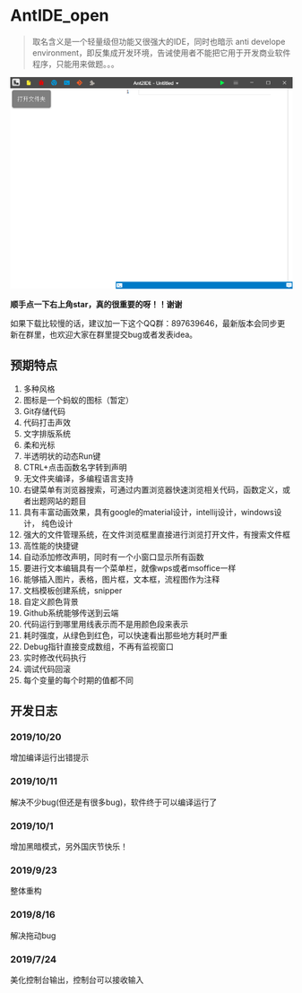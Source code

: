 # AntIDE_open
> 取名含义是一个轻量级但功能又很强大的IDE，同时也暗示 anti develope environment，即反集成开发环境，告诫使用者不能把它用于开发商业软件程序，只能用来做题。。。

![image](./README/img1.png)

**顺手点一下右上角star，真的很重要的呀！！谢谢**

如果下载比较慢的话，建议加一下这个QQ群：897639646，最新版本会同步更新在群里，也欢迎大家在群里提交bug或者发表idea。

## 预期特点
1. 多种风格
2. 图标是一个蚂蚁的图标（暂定）
3. Git存储代码
4. 代码打击声效
5. 文字排版系统
6. 柔和光标
7. 半透明状的动态Run键
8. CTRL+点击函数名字转到声明
9. 无文件夹编译，多编程语言支持
0. 右键菜单有浏览器搜索，可通过内置浏览器快速浏览相关代码，函数定义，或者出题网站的题目
1. 具有丰富动画效果，具有google的material设计，intellij设计，windows设计， 纯色设计
2. 强大的文件管理系统，在文件浏览框里直接进行浏览打开文件，有搜索文件框
3. 高性能的快捷键
4. 自动添加修改声明，同时有一个小窗口显示所有函数
5. 要进行文本编辑具有一个菜单栏，就像wps或者msoffice一样
6. 能够插入图片，表格，图片框，文本框，流程图作为注释
7. 文档模板创建系统，snipper
8. 自定义颜色背景
9. Github系统能够传送到云端
0. 代码运行到哪里用线表示而不是用颜色段来表示
1. 耗时强度，从绿色到红色，可以快速看出那些地方耗时严重
2. Debug指针直接变成数组，不再有监视窗口
3. 实时修改代码执行
4. 调试代码回滚
5. 每个变量的每个时期的值都不同

## 开发日志
### 2019/10/20
增加编译运行出错提示

### 2019/10/11
解决不少bug(但还是有很多bug)，软件终于可以编译运行了

### 2019/10/1
增加黑暗模式，另外国庆节快乐！

### 2019/9/23
整体重构

### 2019/8/16
解决拖动bug

### 2019/7/24
美化控制台输出，控制台可以接收输入
